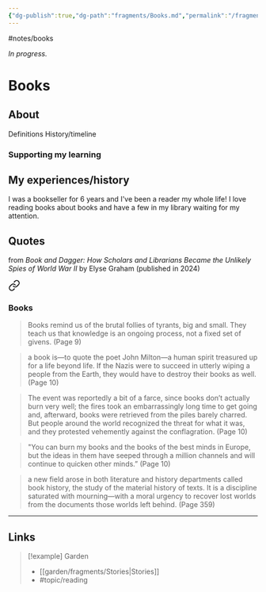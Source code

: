 ```yaml
---
{"dg-publish":true,"dg-path":"fragments/Books.md","permalink":"/fragments/books/","created":"2025-03-18T20:09:41.870-04:00","updated":"2025-06-25T22:11:55.953-04:00"}
---
```


#notes/books

*In progress.*
# Books

## About
Definitions
History/timeline
### Supporting my learning

## My experiences/history
I was a bookseller for 6 years and I've been a reader my whole life! I love reading books about books and have a few in my library waiting for my attention.
## Quotes
from _Book and Dagger: How Scholars and Librarians Became the Unlikely Spies of World War II_ by Elyse Graham (published in 2024)

<div class="transclusion internal-embed is-loaded"><a class="markdown-embed-link" href="/trees/library/book-and-dagger/#books" aria-label="Open link"><svg xmlns="http://www.w3.org/2000/svg" width="24" height="24" viewBox="0 0 24 24" fill="none" stroke="currentColor" stroke-width="2" stroke-linecap="round" stroke-linejoin="round" class="svg-icon lucide-link"><path d="M10 13a5 5 0 0 0 7.54.54l3-3a5 5 0 0 0-7.07-7.07l-1.72 1.71"></path><path d="M14 11a5 5 0 0 0-7.54-.54l-3 3a5 5 0 0 0 7.07 7.07l1.71-1.71"></path></svg></a><div class="markdown-embed">



### Books
> Books remind us of the brutal follies of tyrants, big and small. They teach us that knowledge is an ongoing process, not a fixed set of givens. (Page 9)

> a book is—to quote the poet John Milton—a human spirit treasured up for a life beyond life. If the Nazis were to succeed in utterly wiping a people from the Earth, they would have to destroy their books as well. (Page 10)

> The event was reportedly a bit of a farce, since books don’t actually burn very well; the fires took an embarrassingly long time to get going and, afterward, books were retrieved from the piles barely charred. But people around the world recognized the threat for what it was, and they protested vehemently against the conflagration. (Page 10)

> "You can burn my books and the books of the best minds in Europe, but the ideas in them have seeped through a million channels and will continue to quicken other minds.” (Page 10)

> a new field arose in both literature and history departments called book history, the study of the material history of texts. It is a discipline saturated with mourning—with a moral urgency to recover lost worlds from the documents those worlds left behind. (Page 359)


</div></div>


---

## Links


> [!example] Garden
> - [[garden/fragments/Stories\|Stories]]
> - #topic/reading

